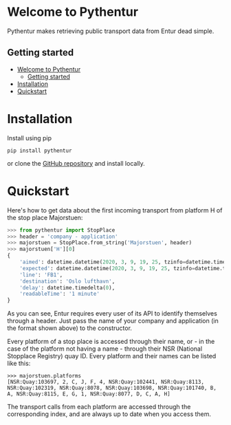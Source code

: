 # Welcome to Pythentur

Pythentur makes retrieving public transport data from Entur dead simple.

## Getting started

- [Welcome to Pythentur](#welcome-to-pythentur)
  - [Getting started](#getting-started)
- [Installation](#installation)
- [Quickstart](#quickstart)

# Installation

Install using pip

```
pip install pythentur
```

or clone the [GitHub repository](https://github.com/kmaasrud/pythentur) and install locally.

# Quickstart

Here's how to get data about the first incoming transport from platform H of the stop place Majorstuen:

```python
>>> from pythentur import StopPlace
>>> header = 'company - application'
>>> majorstuen = StopPlace.from_string('Majorstuen', header)
>>> majorstuen['H'][0]
{
    'aimed': datetime.datetime(2020, 3, 9, 19, 25, tzinfo=datetime.timezone(datetime.timedelta(seconds=3600))),
    'expected': datetime.datetime(2020, 3, 9, 19, 25, tzinfo=datetime.timezone(datetime.timedelta(seconds=3600))),
    'line': 'FB1',
    'destination': 'Oslo lufthavn',
    'delay': datetime.timedelta(0),
    'readableTime': '1 minute'
}
```

As you can see, Entur requires every user of its API to identify themselves through a header. Just pass the name of your company and application (in the format shown above) to the constructor.

Every platform of a stop place is accessed through their name, or - in the case of the platform not having a name - through their NSR (National Stopplace Registry) quay ID. Every platform and their names can be listed like this:

```
>>> majorstuen.platforms
[NSR:Quay:103697, 2, C, J, F, 4, NSR:Quay:102441, NSR:Quay:8113, NSR:Quay:102319, NSR:Quay:8078, NSR:Quay:103698, NSR:Quay:101740, B, A, NSR:Quay:8115, E, G, 1, NSR:Quay:8077, D, C, A, H]
```

The transport calls from each platform are accessed through the corresponding index, and are always up to date when you access them. 